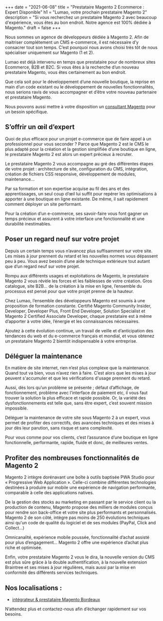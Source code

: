 +++
date = "2021-06-08"
title = "Prestataire Magento 2  Ecommerce : Expert Disponible"
h1 = "Lumao, votre prochain prestataire Magento 2"
description = "Si vous recherchez un prestataire Magento 2 avec beaucoup d'expérience, vous êtes au bon endroit. Notre agence est 100% dédiée à Magento."
draft = false
+++

<p>Nous sommes un agence de développeurs dédiée à Magento 2. Afin de maitriser complétement un CMS e-commerce, il est nécessaire d’y consacrer tout son temps. C’est pourquoi nous avons choisi très tôt de nous spécialiser uniquement sur Magento (1 et 2). </p>

<p>Lumao est déjà intervenu en temps que prestataire pour de nombreux sites Ecommerce, B2B et B2C. Si vous êtes à la recherche d’un nouveau prestataire Magento, vous êtes certainement au bon endroit.</p>

<p>Que cela soit pour le développement d’une nouvelle boutique, la reprise en main d’un code existant ou le développement de nouvelles fonctionnalités, nous serions ravis de vous accompagner et d’être votre nouveau partenaire et prestataire Magento.</p>

<p>Nous pouvons aussi mettre à votre disposition un <a href="/ecommerce/cms/magento/consultant/">consultant Magento</a> pour un besoin spécifique.</p>

<h2>S’offrir un œil d’expert</h2>
<p>Quoi de plus efficace pour un projet e-commerce que de faire appel à un professionnel pour vous seconder ? Parce que Magento 2 est le CMS le plus adapté pour la création et la gestion simplifiée d’une boutique en ligne, le prestataire Magento 2 est alors un expert précieux à recruter.</p>
<p>Le prestataire Magento 2 vous accompagne au gré des différentes étapes de votre projet : architecture de site, configuration du CMS, intégration, création de fichiers CSS responsive, développement de modules, maintenance…</p>
<p>Par sa formation et son expertise acquise au fil des ans et des apprentissages, un seul coup d’œil lui suffit pour repérer les optimisations à apporter à une boutique en ligne existante. De même, il sait rapidement comment déployer un site performant.</p>
<p>Pour la création d’un e-commerce, ses savoir-faire vous font gagner un temps précieux et assurent à votre interface une fonctionnalité et une durabilité inestimables.</p>
<h2>Poser un regard neuf sur votre projet</h2>
<p>Depuis un certain temps vous n’avancez plus suffisamment sur votre site. Les mises à jour prennent du retard et les nouvelles normes vous dépassent peu à peu. Vous avez besoin d’une aide technique extérieure tout autant que d’un regard neuf sur votre projet.</p>
<p>Rompu aux différents usages et exploitations de Magento, le prestataire Magento 2 vous révèle les forces et les faiblesses de votre création. Gros catalogue, site B2B... de la création à la mise en ligne, l’ensemble du processus est pensé pour que votre projet prenne de la hauteur.</p>
<p>Chez Lumao, l’ensemble des développeurs Magento est soumis à une proposition de formation constante. Certifié Magento Community Insider, Developer, Developer Plus, Front End Developer, Solution Specialist et Magento 2 Certified Associate Developer, chaque prestataire est à même d’apporter à votre idée, l’énergie et les connaissances nécessaires.</p>
<p>Ajoutez à cette évolution continue, un travail de veille et d’anticipation des tendances du web et du e-commerce français et mondial, et vous obtenez un prestataire Magento 2 bientôt indispensable à votre entreprise.</p>
<h2>Déléguer la maintenance</h2>
<p>En matière de site internet, rien n’est plus complexe que la maintenance. Quand tout va bien, vous n’avez rien à faire. C’est alors que les mises à jour peuvent s'accumuler et que les vérifications d'usage prennent du retard.</p>
<p>Aussi, dès lors qu’un problème se présente ; défaut d’affichage, de fonctionnement, problème avec l’interface de paiement etc, il vous faut trouver la solution la plus efficace et rapide possible. Or, la variété des dysfonctionnements est telle que, sans être expert, c’est souvent mission impossible.</p>
<p>Déléguer la maintenance de votre site sous Magento 2 à un expert, vous permet de profiter des correctifs, des avancées techniques et des mises à jour dès leur parution, sans risque et sans complexité.</p>
<p>Pour vous comme pour vos clients, c’est l’assurance d’une boutique en ligne fonctionnelle, performante, rapide, fluide et donc, de meilleures ventes.</p>
<h2>Profiter des nombreuses fonctionnalités de Magento 2</h2>
<p>Magento 2 intègre dorénavant une boîte à outils baptisée PWA Studio pour « Progressive Web Application ». Celle-ci combine différentes technologies destinées à produire sur mobile une expérience de navigation performante, comparable à celle des applications natives.</p>
<p>De la gestion des stocks au marketing en passant par le service client ou la production de contenu, Magento propose des milliers de modules conçus pour rendre son back-office et votre site plus performants et personnalisés. Magento 2 de son côté, intègre pas moins de 250 évolutions techniques ainsi qu'un code de qualité du logiciel et de ses modules (PayPal, Click and Collect…)</p>
<p>Omnicanalité, expérience mobile poussée, fonctionnalité d’achat assisté pour plus d’engagement… Magento 2 offre une expérience d’achat plus riche et optimisée.</p>
<p>Enfin, votre prestataire Magento 2 vous le dira, la nouvelle version du CMS est plus sûre grâce à la double authentification, à la nouvelle extension Braintree et ses mises à jour régulières, mais aussi par la mise en conformité des différents services techniques.</p> 

## Nos localisations :

- [intégrateur & prestataire Magento Bordeaux](/ecommerce/cms/magento/prestataire/bordeaux/)

<p>N’attendez plus et contactez-nous afin d’échanger rapidement sur vos besoins.</p>
